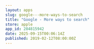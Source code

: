 ```yaml
---
layout: apps
slug: google---more-ways-to-search
title: "Google - More ways to search"
store: apple
app_id: 284815942
date: 2025-09-15T00:06:14Z
published: 2019-02-12T08:00:00Z
---
```


